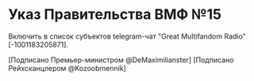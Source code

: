# Указ Правительства ВМФ №15

Включить в список субъектов telegram-чат "Great Multifandom Radio" [-1001183205871].

[Подписано Премьер-министром @DeMaximilianster]
[Подписано Рейхсканцлером @Kozoobmennik]
